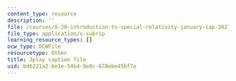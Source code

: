 ```yaml
---
content_type: resource
description: ''
file: /courses/8-20-introduction-to-special-relativity-january-iap-2021/bd6221a2be1e54b49e0c678ebe45bf7a_aQAhRAn6ewc.vtt
file_type: application/x-subrip
learning_resource_types: []
ocw_type: OCWFile
resourcetype: Other
title: 3play caption file
uid: bd6221a2-be1e-54b4-9e0c-678ebe45bf7a
---
```

